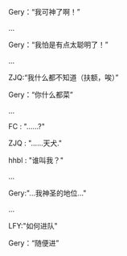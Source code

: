Gery：“我可神了啊！”

...

Gery：“我怕是有点太聪明了！”


...

ZJQ:“我什么都不知道（扶额，唉）”

Gery：“你什么都菜”

...

FC : "......?"

ZJQ : "......天犬."

hhbl : "谁叫我？"

...

Gery:"...我神圣的地位..."

...

LFY:"如何进队"

Gery：“随便进”
